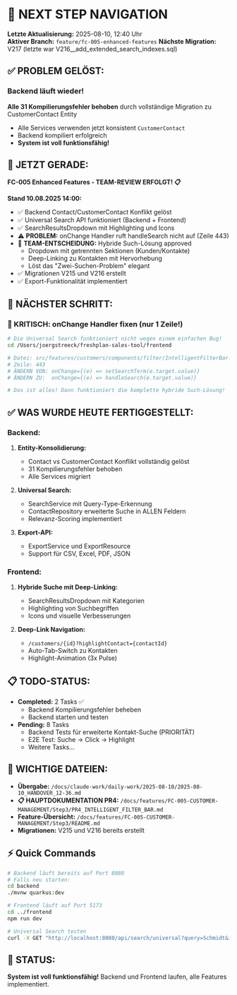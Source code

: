 # 🧭 NEXT STEP NAVIGATION

**Letzte Aktualisierung:** 2025-08-10, 12:40 Uhr  
**Aktiver Branch:** `feature/fc-005-enhanced-features`
**Nächste Migration:** V217 (letzte war V216__add_extended_search_indexes.sql)

## ✅ PROBLEM GELÖST:

### Backend läuft wieder! 
**Alle 31 Kompilierungsfehler behoben** durch vollständige Migration zu CustomerContact Entity
- Alle Services verwenden jetzt konsistent `CustomerContact`
- Backend kompiliert erfolgreich
- **System ist voll funktionsfähig!**

## 🎯 JETZT GERADE:

**FC-005 Enhanced Features - TEAM-REVIEW ERFOLGT! 📋**

**Stand 10.08.2025 14:00:**
- ✅ Backend Contact/CustomerContact Konflikt gelöst
- ✅ Universal Search API funktioniert (Backend + Frontend)
- ✅ SearchResultsDropdown mit Highlighting und Icons
- ⚠️ **PROBLEM:** onChange Handler ruft handleSearch nicht auf (Zeile 443)
- 🔄 **TEAM-ENTSCHEIDUNG:** Hybride Such-Lösung approved
  - Dropdown mit getrennten Sektionen (Kunden/Kontakte)
  - Deep-Linking zu Kontakten mit Hervorhebung
  - Löst das "Zwei-Suchen-Problem" elegant
- ✅ Migrationen V215 und V216 erstellt
- ✅ Export-Funktionalität implementiert

## 🚀 NÄCHSTER SCHRITT:

### 🔴 KRITISCH: onChange Handler fixen (nur 1 Zeile!)

```bash
# Die Universal Search funktioniert nicht wegen einem einfachen Bug!
cd /Users/joergstreeck/freshplan-sales-tool/frontend

# Datei: src/features/customers/components/filter/IntelligentFilterBar.tsx
# Zeile: 443
# ÄNDERN VON: onChange={(e) => setSearchTerm(e.target.value)}
# ÄNDERN ZU:  onChange={(e) => handleSearch(e.target.value)}

# Das ist alles! Dann funktioniert die komplette hybride Such-Lösung!
```

## ✅ WAS WURDE HEUTE FERTIGGESTELLT:

### Backend:
1. **Entity-Konsolidierung:**
   - Contact vs CustomerContact Konflikt vollständig gelöst
   - 31 Kompilierungsfehler behoben
   - Alle Services migriert

2. **Universal Search:**
   - SearchService mit Query-Type-Erkennung
   - ContactRepository erweiterte Suche in ALLEN Feldern
   - Relevanz-Scoring implementiert
   
3. **Export-API:**
   - ExportService und ExportResource
   - Support für CSV, Excel, PDF, JSON

### Frontend:
1. **Hybride Suche mit Deep-Linking:**
   - SearchResultsDropdown mit Kategorien
   - Highlighting von Suchbegriffen
   - Icons und visuelle Verbesserungen
   
2. **Deep-Link Navigation:**
   - `/customers/{id}?highlightContact={contactId}`
   - Auto-Tab-Switch zu Kontakten
   - Highlight-Animation (3x Pulse)

## 📋 TODO-STATUS:
- **Completed:** 2 Tasks ✅
  - Backend Kompilierungsfehler beheben
  - Backend starten und testen
- **Pending:** 8 Tasks
  - Backend Tests für erweiterte Kontakt-Suche (PRIORITÄT)
  - E2E Test: Suche → Click → Highlight
  - Weitere Tasks...

## 📁 WICHTIGE DATEIEN:
- **Übergabe:** `/docs/claude-work/daily-work/2025-08-10/2025-08-10_HANDOVER_12-36.md`
- **📋 HAUPTDOKUMENTATION PR4:** `/docs/features/FC-005-CUSTOMER-MANAGEMENT/Step3/PR4_INTELLIGENT_FILTER_BAR.md`
- **Feature-Übersicht:** `/docs/features/FC-005-CUSTOMER-MANAGEMENT/Step3/README.md`
- **Migrationen:** V215 und V216 bereits erstellt

## ⚡ Quick Commands

```bash
# Backend läuft bereits auf Port 8080
# Falls neu starten:
cd backend
./mvnw quarkus:dev

# Frontend läuft auf Port 5173
cd ../frontend
npm run dev

# Universal Search testen
curl -X GET "http://localhost:8080/api/search/universal?query=Schmidt&includeContacts=true" | jq
```

## 🎉 STATUS:
**System ist voll funktionsfähig!** Backend und Frontend laufen, alle Features implementiert.